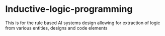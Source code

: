 # Inductive-logic-programming
This is for the rule based AI systems design allowing for extraction of logic from various entities, designs and code elements 
